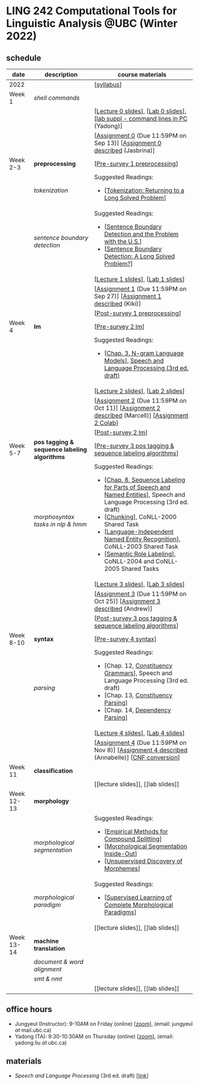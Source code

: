 # LING 242 Computational Tools for Linguistic Analysis @UBC (Winter 2022)

## schedule
| date |	description	 |course materials |
| ------------ | ------------ | ------------  |
| 2022 |  | [[syllabus](https://www.overleaf.com/read/twjqrgnvwzdq)] |
| Week 1 | *shell commands*  |  |
|  |   | [[Lecture 0 slides](https://www.overleaf.com/read/fqqrwxqkjmtb)], [[Lab 0 slides](https://www.overleaf.com/read/djddcbxmfqhj)], [[lab suppl - command lines in PC](https://docs.google.com/presentation/d/1KZxnS9p1-nAVYxKCkWT7EsyqbdiLRWvfjATUBZaAPcg/edit?usp=sharing) (Yadong)] |
|  |  |  [[Assignment 0](https://github.com/jungyeul/computational-tools-for-linguistic-analysis-ubc/blob/main/labs/lab0/lab0.ipynb) (Due 11:59PM on Sep 13)] [[Assignment 0 described](https://github.com/jungyeul/computational-tools-for-linguistic-analysis-ubc/blob/main/labs/lab0/lab0_description.ipynb) (Jasbrina)] |
| Week 2-3 | **preprocessing**  |  [[Pre-survey 1 preprocessing](https://ubc.ca1.qualtrics.com/jfe/form/SV_bei7QNTDqNmR2rc)]|
|  |  *tokenization*  |  Suggested Readings:  <ul><li>[[Tokenization: Returning to a Long Solved Problem](http://aclweb.org/anthology/P/P12/P12-2074.pdf)]</li></ul>  |
|   | *sentence boundary detection*   |   Suggested Readings:  <ul><li>[[Sentence Boundary Detection and the Problem with the U.S.](http://aclweb.org/anthology/N/N09/N09-2061.pdf)]</li><li>[[Sentence Boundary Detection: A Long Solved Problem?](http://aclweb.org/anthology/C/C12/C12-2096.pdf)]</li></ul> |
|  |   | [[Lecture 1 slides](https://www.overleaf.com/read/scpjfcgjvqyt)], [[Lab 1 slides](https://www.overleaf.com/read/nfnzdfpcvnqq)] |
|  |  |  [[Assignment 1](https://github.com/jungyeul/computational-tools-for-linguistic-analysis-ubc/blob/main/labs/lab1/lab1.ipynb) (Due 11:59PM on Sep 27)] [[Assignment 1 described](https://github.com/jungyeul/computational-tools-for-linguistic-analysis-ubc/blob/main/labs/lab1/lab1_description.ipynb) (Kiki)] |
|  |   |  [[Post-survey 1 preprocessing](https://ubc.ca1.qualtrics.com/jfe/form/SV_6kTRZoh5OpASOB8)] |
| Week 4  | **lm**  | [[Pre-survey 2 lm](https://ubc.ca1.qualtrics.com/jfe/form/SV_55RjJcUA08EgBM2)] |
|   |   | Suggested Readings:  <ul><li>[[Chap. 3, N-gram Language Models](https://web.stanford.edu/~jurafsky/slp3/3.pdf)], [Speech and Language Processing (3rd ed. draft)](https://web.stanford.edu/~jurafsky/slp3/)</li></ul>  |
|  |   | [[Lecture 2 slides](https://www.overleaf.com/read/fwxbpssbqkkm)], [[Lab 2 slides](https://www.overleaf.com/read/zkqkxkvjdrrb)]  |
|  |  |  [[Assignment 2](https://github.com/jungyeul/computational-tools-for-linguistic-analysis-ubc/blob/main/labs/lab2/lab2.ipynb) (Due 11:59PM on Oct 11)] [[Assignment 2 described](https://github.com/jungyeul/computational-tools-for-linguistic-analysis-ubc/blob/main/labs/lab2/lab2_description.ipynb) (Marcell)] [[Assignment 2 Colab](https://colab.research.google.com/drive/1IAl9bP9-1ukrtrtgt8h33c2sfIDDyFjS?usp=sharing)] |
|  |   |  [[Post-survey 2 lm](https://ubc.ca1.qualtrics.com/jfe/form/SV_0HAatarJT5xF5YO)] |
| Week 5-7 | **pos tagging & sequence labeling algorithms**  | [[Pre-survey 3 pos tagging & sequence labeling algorithms](https://ubc.ca1.qualtrics.com/jfe/form/SV_2gge0ZINLXEf2OG)] |
|  | *morphosyntax tasks in nlp & hmm* |  Suggested Readings:  <ul><li>[[Chap. 8, Sequence Labeling for Parts of Speech and Named Entities](https://web.stanford.edu/~jurafsky/slp3/8.pdf)], Speech and Language Processing (3rd ed. draft)</li>  <li>[[Chunking](https://www.clips.uantwerpen.be/conll2000/chunking/)], CoNLL-2000 Shared Task</li> <li>[[Language-Independent Named Entity Recognition](https://www.clips.uantwerpen.be/conll2003/ner/)], CoNLL-2003 Shared Task</li><li>[[Semantic Role Labeling](http://www.lsi.upc.edu/~srlconll/)], CoNLL-2004 and CoNLL-2005 Shared Tasks</li> </ul>  |
|  |   | [[Lecture 3 slides](https://www.overleaf.com/read/hxwyvymgyxsy)], [[Lab 3 slides](https://www.overleaf.com/read/drrppbcnfdhy)] |
|  |   | [[Assignment 3](https://github.com/jungyeul/computational-tools-for-linguistic-analysis-ubc/blob/main/labs/lab3/lab3.ipynb) (Due 11:59PM on Oct 25)] [[Assignment 3 described](https://github.com/jungyeul/computational-tools-for-linguistic-analysis-ubc/blob/main/labs/lab3/lab3_description.ipynb) (Andrew)] |
|  |   | [[Post-survey 3 pos tagging & sequence labeling algorithms](https://ubc.ca1.qualtrics.com/jfe/form/SV_bd9QISPxeAv60ce)]|
| Week 8-10 | **syntax**  | [[Pre-survey 4 syntax](https://ubc.ca1.qualtrics.com/jfe/form/SV_0O0ovcpC8R0r1Ma)]|
|  | *parsing* |  Suggested Readings:  <ul><li>[Chap. 12, [Constituency Grammars](https://web.stanford.edu/~jurafsky/slp3/12.pdf)], Speech and Language Processing (3rd ed. draft)</li>   <li>[Chap. 13, [Constituency Parsing](https://web.stanford.edu/~jurafsky/slp3/13.pdf)]</li>   <li>[Chap. 14, [Dependency Parsing](https://web.stanford.edu/~jurafsky/slp3/14.pdf)]</li> </ul>  |
|  |   | [[Lecture 4 slides](https://www.overleaf.com/read/qbymzwsmjrxf)], [[Lab 4 slides](https://www.overleaf.com/read/vcxhmpjgnwzf)] |
|  |   | [[Assignment 4](https://github.com/jungyeul/computational-tools-for-linguistic-analysis-ubc/blob/main/labs/lab4/lab4.ipynb) (Due 11:59PM on Nov 8)] [[Assignment 4 described](https://github.com/jungyeul/computational-tools-for-linguistic-analysis-ubc/blob/main/labs/lab4/lab4_description.ipynb) (Annabelle)] [[CNF conversion](https://github.com/jungyeul/computational-tools-for-linguistic-analysis-ubc/blob/main/labs/lab4/ling242_syntax.ipynb)] |
| Week 11 | **classification**  | |
|  |  | [[lecture slides]], [[lab slides]] |
| Week 12-13 | **morphology**  | |
|  | *morphological segmentation*  | Suggested Readings:  <ul><li>[[Empirical Methods for Compound Splitting](http://www.aclweb.org/anthology/E03-1076)]</li> <li>[[Morphological Segmentation Inside-Out](https://www.aclweb.org/anthology/D16-1256/)]</li><li>[[Unsupervised Discovery of Morphemes](http://aclweb.org/anthology/W02-0603)]</li></ul>  |
|  | *morphological paradigm* | Suggested Readings:  <ul><li>[[Supervised Learning of Complete Morphological Paradigms](https://www.aclweb.org/anthology/N13-1138)]</li></ul>  |
| |   | [[lecture slides]], [[lab slides]] |
| Week 13-14 | **machine translation**  | |
|  | *document & word alignment*  |  |
|  | *smt & nmt* |  |
|   |   | [[lecture slides]], [[lab slides]] |


## office hours
* Jungyeul (Instructor): 9-10AM on Friday (online) [[zoom](https://ubc.zoom.us/j/4232149833?pwd=NDRpUFR4VjVWM2Qyd2sweGpNaFBadz09)], (email: jungyeul _at_ mail.ubc.ca)
* Yadong (TA): 9:30-10:30AM on Thursday (online) [[zoom](https://ubc.zoom.us/j/7991431149?pwd=d2tOV0pranhJbzUrZnpmRExoVnRYQT09)], (email: yadong.liu _at_ ubc.ca)

## materials
* _Speech and Language Processing_ (3rd ed. draft) [[link](https://web.stanford.edu/~jurafsky/slp3/)]

